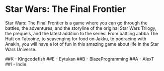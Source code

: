 # Star Wars: The Final Frontier

Star Wars: The Final Frontier is a game where you can go through the battles, the adventures, and the storyline of the original Star Wars Trilogy, the prequels, and the latest addition to the series. From battling Jabba The Hutt on Tatooine, to scavenging for food on Jakku, to podracing with Anakin, you will have a lot of fun in this amazing game about life in the Star Wars Universe.

##K - Kingcodefish
##E - Eytukan
##B - BlazeProgramming
##A - AlexT
##I - Indie
